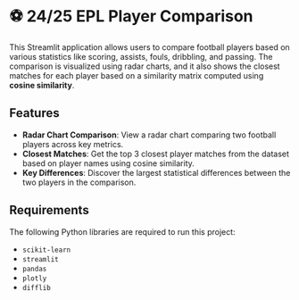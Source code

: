 # ⚽ 24/25 EPL Player Comparison

This Streamlit application allows users to compare football players based on various statistics like scoring, assists, fouls, dribbling, and passing. The comparison is visualized using radar charts, and it also shows the closest matches for each player based on a similarity matrix computed using **cosine similarity**.

## Features

- **Radar Chart Comparison**: View a radar chart comparing two football players across key metrics.
- **Closest Matches**: Get the top 3 closest player matches from the dataset based on player names using cosine similarity.
- **Key Differences**: Discover the largest statistical differences between the two players in the comparison.

## Requirements

The following Python libraries are required to run this project:

- `scikit-learn`
- `streamlit`
- `pandas`
- `plotly`
- `difflib`
